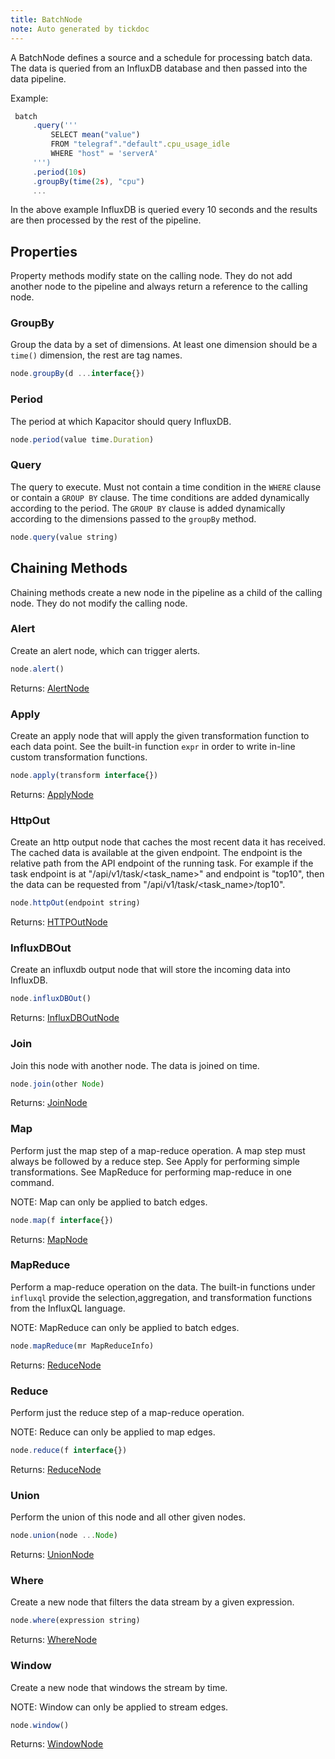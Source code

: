 ```yaml
---
title: BatchNode
note: Auto generated by tickdoc
---
```


A BatchNode defines a source and a schedule for
processing batch data. The data is queried from
an InfluxDB database and then passed into the data pipeline.

Example:


```javascript
 batch
     .query('''
         SELECT mean("value")
         FROM "telegraf"."default".cpu_usage_idle
         WHERE "host" = 'serverA'
     ''')
     .period(10s)
     .groupBy(time(2s), "cpu")
     ...
```

In the above example InfluxDB is queried every 10 seconds and the results
are then processed by the rest of the pipeline.


Properties
----------

Property methods modify state on the calling node. They do not add another node to the pipeline and always return a reference to the calling node.

### GroupBy

Group the data by a set of dimensions.
At least one dimension should be a `time()`
dimension, the rest are tag names.


```javascript
node.groupBy(d ...interface{})
```


### Period

The period at which Kapacitor should query InfluxDB.


```javascript
node.period(value time.Duration)
```


### Query

The query to execute. Must not contain a time condition
in the `WHERE` clause or contain a `GROUP BY` clause.
The time conditions are added dynamically according to the period.
The `GROUP BY` clause is added dynamically according to the dimensions
passed to the `groupBy` method.


```javascript
node.query(value string)
```


Chaining Methods
----------------

Chaining methods create a new node in the pipeline as a child of the calling node. They do not modify the calling node.

### Alert

Create an alert node, which can trigger alerts.


```javascript
node.alert()
```

Returns: [AlertNode](/docs/kapacitor/v0.1/tick/alert_node.html)


### Apply

Create an apply node that will apply the given transformation function to each data point.
See the built-in function `expr` in order to write in-line custom transformation functions.


```javascript
node.apply(transform interface{})
```

Returns: [ApplyNode](/docs/kapacitor/v0.1/tick/apply_node.html)


### HttpOut

Create an http output node that caches the most recent data it has received.
The cached data is available at the given endpoint.
The endpoint is the relative path from the API endpoint of the running task.
For example if the task endpoint is at &#34;/api/v1/task/&lt;task_name&gt;&#34; and endpoint is
&#34;top10&#34;, then the data can be requested from &#34;/api/v1/task/&lt;task_name&gt;/top10&#34;.


```javascript
node.httpOut(endpoint string)
```

Returns: [HTTPOutNode](/docs/kapacitor/v0.1/tick/http_out_node.html)


### InfluxDBOut

Create an influxdb output node that will store the incoming data into InfluxDB.


```javascript
node.influxDBOut()
```

Returns: [InfluxDBOutNode](/docs/kapacitor/v0.1/tick/influx_d_b_out_node.html)


### Join

Join this node with another node. The data is joined on time.


```javascript
node.join(other Node)
```

Returns: [JoinNode](/docs/kapacitor/v0.1/tick/join_node.html)


### Map

Perform just the map step of a map-reduce operation.
A map step must always be followed by a reduce step.
See Apply for performing simple transformations.
See MapReduce for performing map-reduce in one command.

NOTE: Map can only be applied to batch edges.


```javascript
node.map(f interface{})
```

Returns: [MapNode](/docs/kapacitor/v0.1/tick/map_node.html)


### MapReduce

Perform a map-reduce operation on the data.
The built-in functions under `influxql` provide the
selection,aggregation, and transformation functions
from the InfluxQL language.

NOTE: MapReduce can only be applied to batch edges.


```javascript
node.mapReduce(mr MapReduceInfo)
```

Returns: [ReduceNode](/docs/kapacitor/v0.1/tick/reduce_node.html)


### Reduce

Perform just the reduce step of a map-reduce operation.

NOTE: Reduce can only be applied to map edges.


```javascript
node.reduce(f interface{})
```

Returns: [ReduceNode](/docs/kapacitor/v0.1/tick/reduce_node.html)


### Union

Perform the union of this node and all other given nodes.


```javascript
node.union(node ...Node)
```

Returns: [UnionNode](/docs/kapacitor/v0.1/tick/union_node.html)


### Where

Create a new node that filters the data stream by a given expression.


```javascript
node.where(expression string)
```

Returns: [WhereNode](/docs/kapacitor/v0.1/tick/where_node.html)


### Window

Create a new node that windows the stream by time.

NOTE: Window can only be applied to stream edges.


```javascript
node.window()
```

Returns: [WindowNode](/docs/kapacitor/v0.1/tick/window_node.html)

